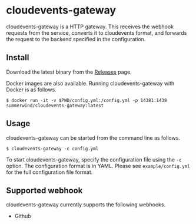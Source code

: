 # cloudevents-gateway

cloudevents-gateway is a HTTP gateway. This receives the webhook requests from the service, converts it to cloudevents format, and forwards the request to the backend specified in the configuration.

## Install

Download the latest binary from the [Releases](https://github.com/summerwind/cloudevents-gateway/releases) page.

Docker images are also available. Running cloudevents-gateway with Docker is as follows.

```
$ docker run -it -v $PWD/config.yml:/config.yml -p 14381:1438 summerwind/cloudevents-gateway:latest
```

## Usage

cloudevents-gateway can be started from the command line as follows.

```
$ cloudevents-gateway -c config.yml
```

To start cloudevents-gateway, specify the configuration file using the `-c` option. The configuration format is in YAML. Please see `example/config.yml` for the full configuration file format.

## Supported webhook

cloudevents-gateway currently supports the following webhooks.

- Github
